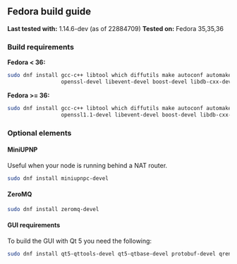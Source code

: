 Fedora build guide
------------------

**Last tested with:** 1.14.6-dev (as of 22884709)
**Tested on:** Fedora 35,35,36

### Build requirements

**Fedora < 36:**

```sh
sudo dnf install gcc-c++ libtool which diffutils make autoconf automake \
                 openssl-devel libevent-devel boost-devel libdb-cxx-devel
```

**Fedora >= 36:**

```sh
sudo dnf install gcc-c++ libtool which diffutils make autoconf automake \
                 openssl1.1-devel libevent-devel boost-devel libdb-cxx-devel
```

### Optional elements

#### MiniUPNP

Useful when your node is running behind a NAT router.

```sh
sudo dnf install miniupnpc-devel
```

#### ZeroMQ

```sh
sudo dnf install zeromq-devel
```

#### GUI requirements

To build the GUI with Qt 5 you need the following:

```sh
sudo dnf install qt5-qttools-devel qt5-qtbase-devel protobuf-devel qrencode-devel
```

